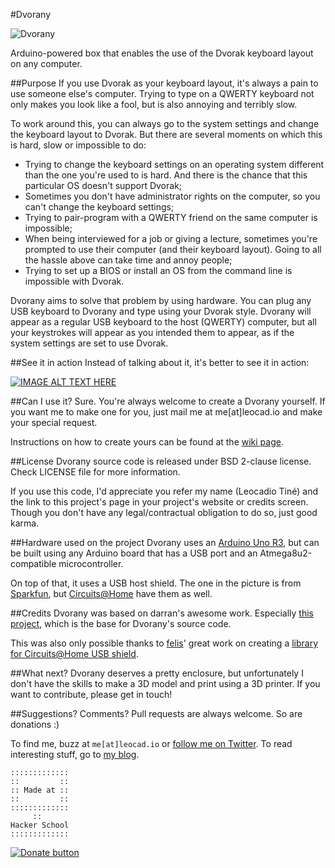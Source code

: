 #Dvorany

![Dvorany](http://static.leocad.io/Dvorany.JPG)

Arduino-powered box that enables the use of the Dvorak keyboard layout on any computer.

##Purpose
If you use Dvorak as your keyboard layout, it's always a pain to use someone else's computer. Trying to type on a QWERTY keyboard not only makes you look like a fool, but is also annoying and terribly slow.

To work around this, you can always go to the system settings and change the keyboard layout to Dvorak. But there are several moments on which this is hard, slow or impossible to do:

* Trying to change the keyboard settings on an operating system different than the one you're used to is hard. And there is the chance that this particular OS doesn't support Dvorak;
* Sometimes you don't have administrator rights on the computer, so you can't change the keyboard settings;
* Trying to pair-program with a QWERTY friend on the same computer is impossible;
* When being interviewed for a job or giving a lecture, sometimes you're prompted to use their computer (and their keyboard layout). Going to all the hassle above can take time and annoy people;
* Trying to set up a BIOS or install an OS from the command line is impossible with Dvorak.

Dvorany aims to solve that problem by using hardware. You can plug any USB keyboard to Dvorany and type using your Dvorak style. Dvorany will appear as a regular USB keyboard to the host (QWERTY) computer, but all your keystrokes will appear as you intended them to appear, as if the system settings are set to use Dvorak.

##See it in action
Instead of talking about it, it's better to see it in action:

[![IMAGE ALT TEXT HERE](http://img.youtube.com/vi/hPwisj-K4pg/0.jpg)](http://www.youtube.com/watch?v=hPwisj-K4pg)

##Can I use it?
Sure. You're always welcome to create a Dvorany yourself. If you want me to make one for you, just mail me at me[at]leocad.io and make your special request.

Instructions on how to create yours can be found at the [wiki page](https://github.com/leocadiotine/Dvorany/wiki/How-to-create-your-Dvorany).

##License
Dvorany source code is released under BSD 2-clause license. Check LICENSE file for more information.

If you use this code, I'd appreciate you refer my name (Leocadio Tiné) and the link to this project's page in your project's website or credits screen. Though you don't have any legal/contractual obligation to do so, just good karma.

##Hardware used on the project
Dvorany uses an [Arduino Uno R3](http://arduino.cc/en/Main/arduinoBoardUno), but can be built using any Arduino board that has a USB port and an Atmega8u2-compatible microcontroller.

On top of that, it uses a USB host shield. The one in the picture is from [Sparkfun](https://www.sparkfun.com/products/9947), but [Circuits@Home](http://www.circuitsathome.com/products-page/arduino-shields/usb-host-shield-2-0-for-arduino) have them as well.

##Credits
Dvorany was based on darran's awesome work. Especially [this project](http://hunt.net.nz/users/darran/weblog/c6f35/), which is the base for Dvorany's source code.

This was also only possible thanks to [felis](https://github.com/felis)' great work on creating a [library for Circuits@Home USB shield](https://github.com/felis/USB_Host_Shield/).

##What next?
Dvorany deserves a pretty enclosure, but unfortunately I don't have the skills to make a 3D model and print using a 3D printer. If you want to contribute, please get in touch!

##Suggestions? Comments?
Pull requests are always welcome. So are donations :)

To find me, buzz at `me[at]leocad.io` or [follow me on Twitter](http://www.twitter.com/leocadiotine). To read interesting stuff, go to [my blog](http://blog.leocad.io).

~~~~
:::::::::::::
::         ::
:: Made at ::
::         ::
:::::::::::::
     ::
Hacker School
:::::::::::::
~~~~

[![Donate button](https://www.paypalobjects.com/en_US/i/btn/btn_donate_LG.gif)](https://www.paypal.com/cgi-bin/webscr?cmd=_donations&business=PPHGB75L9LUC4&lc=US&item_name=Leocadio%20Tin%c3%a9&currency_code=USD&bn=PP%2dDonationsBF%3abtn_donate_LG%2egif%3aNonHosted)

